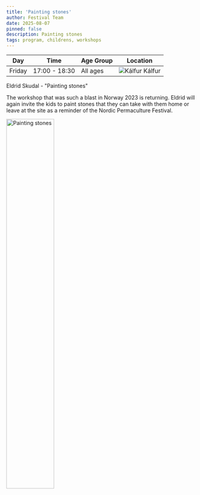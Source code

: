 ```yaml
---
title: 'Painting stones'
author: Festival Team
date: 2025-08-07
pinned: false
description: Painting stones
tags: program, childrens, workshops
---
```


<script>
    import Image from  '$lib/Image.svelte'
</script>

| Day | Time | Age Group | Location |
|---------|-------|--------|---|
| Friday | 17:00 - 18:30 | All ages | ![Kálfur](img/kort/dyr_600px/kalfur.png) Kálfur |

Eldrid Skudal - "Painting stones"

The workshop that was such a blast in Norway 2023 is returning. Eldrid will again invite the kids to paint stones that they can take with them home or leave at the site as a reminder of the Nordic Permaculture Festival.

<Image 
  src='program/childrens-workshops/32-painting-stones.png'
  caption='Painting stones'
  alt='Painting stones'
  width='50%'/> 